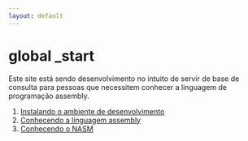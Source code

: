 ```yaml
---
layout: default
---
```


# global _start

Este site está sendo desenvolvimento no intuito de servir de base de consulta para pessoas que necessitem conhecer a linguagem de programação assembly.

1. [Instalando o ambiente de desenvolvimento](requisitos.html)
1. [Conhecendo a linguagem assembly](linguagem.html)
1. [Conhecendo o NASM](/nasm/)
